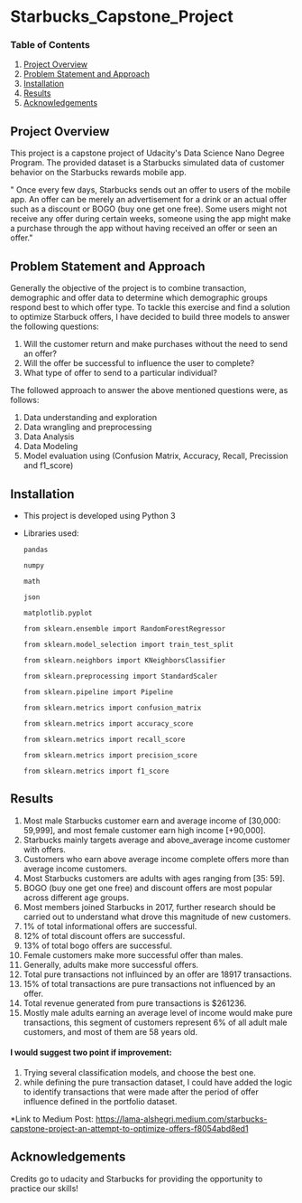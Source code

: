 # Starbucks_Capstone_Project
 
### Table of Contents

1. [Project Overview](#summary)
2. [Problem Statement and Approach](#Approach)
3. [Installation](#installation)
4. [Results](#results)
5. [Acknowledgements](#licensing)


    
## Project Overview<a name="summary"></a>

This project is a capstone project of Udacity's Data Science Nano Degree Program. The provided dataset is a Starbucks simulated data of customer behavior on the Starbucks rewards mobile app. 

" Once every few days, Starbucks sends out an offer to users of the mobile app. An offer can be merely an advertisement for a drink or an actual offer such as a discount or BOGO (buy one get one free). Some users might not receive any offer during certain weeks,  someone using the app might make a purchase through the app without having received an offer or seen an offer."

## Problem Statement and Approach<a name="Approach"></a>

Generally the objective of the project is to combine transaction, demographic and offer data to determine which demographic groups respond best to which offer type. To tackle this exercise and find a solution to optimize Starbuck offers, I have decided to build three models to answer the following questions:

1. Will the customer return and make purchases without the need to send an offer?
2. Will the offer be successful to influence the user to complete?
3. What type of offer to send to a particular individual?

The followed approach to answer the above mentioned questions were, as follows:

1. Data understanding and exploration
2. Data wrangling and preprocessing
3. Data Analysis
4. Data Modeling 
5. Model evaluation using (Confusion Matrix, Accuracy, Recall, Precission and f1_score)

## Installation <a name="installation"></a>

- This project is developed using Python 3

- Libraries used:

    `pandas`

    `numpy`
    
    `math`
    
    `json`

    `matplotlib.pyplot`
    
    `from sklearn.ensemble import RandomForestRegressor`
    
    `from sklearn.model_selection import train_test_split`
    
    `from sklearn.neighbors import KNeighborsClassifier`
    
    `from sklearn.preprocessing import StandardScaler`
    
    `from sklearn.pipeline import Pipeline`
    
    `from sklearn.metrics import confusion_matrix`
    
    `from sklearn.metrics import accuracy_score`
    
    `from sklearn.metrics import recall_score`
    
    `from sklearn.metrics import precision_score`
    
    `from sklearn.metrics import f1_score`
            
    
## Results<a name="results"></a>

1. Most male Starbucks customer earn and average income of [30,000: 59,999], and most female customer earn high income [+90,000].
2. Starbucks mainly targets average and above_average income customer with offers.
3. Customers who earn above average income complete offers more than average income customers.
4. Most Starbucks customers are adults with ages ranging from [35: 59].
5. BOGO (buy one get one free) and discount offers are most popular across different age groups.
6. Most members joined Starbucks in 2017, further research should be carried out to understand what drove this magnitude of new customers.
7. 1% of total informational offers are successful.
8. 12% of total discount offers are successful.
9. 13% of total bogo offers are successful.
10. Female customers make more successful offer than males.
11. Generally, adults make more successful offers.
12. Total pure transactions not influinced by an offer are 18917 transactions.
13. 15% of total transactions are pure transactions not influenced by an offer.
14. Total revenue generated from pure transactions is $261236.
15. Mostly male adults earning an average level of income would make pure transactions, this segment of customers represent 6% of all adult male customers, and most of them are 58 years old.


#### I would suggest two point if improvement:

1. Trying several classification models, and choose the best one.
2. while defining the pure transaction dataset, I could have added the logic to identify transactions that were made after the period of offer influence defined in the portfolio dataset.

*Link to Medium Post:
https://lama-alshegri.medium.com/starbucks-capstone-project-an-attempt-to-optimize-offers-f8054abd8ed1



## Acknowledgements<a name="licensing"></a>
Credits go to udacity and Starbucks for providing the opportunity to practice our skills!
